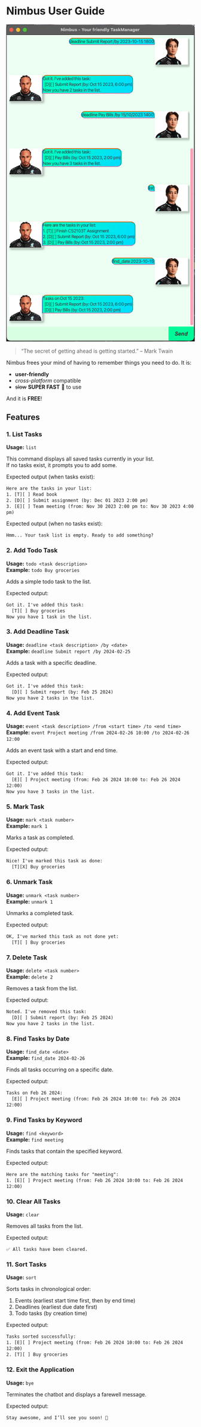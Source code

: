 # Nimbus User Guide

![Product Screenshot](Ui.png)

> “The secret of getting ahead is getting started.” – Mark Twain

Nimbus frees your mind of having to remember things you need to do. It is:
- **user-friendly**
- *cross-platform* compatible
- ~~slow~~ **SUPER FAST** 🚀 to use

And it is **FREE**!

## Features

### 1. List Tasks

**Usage:** `list`

This command displays all saved tasks currently in your list.  
If no tasks exist, it prompts you to add some.

Expected output (when tasks exist):
```
Here are the tasks in your list:
1. [T][ ] Read book
2. [D][ ] Submit assignment (by: Dec 01 2023 2:00 pm)
3. [E][ ] Team meeting (from: Nov 30 2023 2:00 pm to: Nov 30 2023 4:00 pm)
```
Expected output (when no tasks exist):
```
Hmm... Your task list is empty. Ready to add something?
```

### 2. Add Todo Task

**Usage:** `todo <task description>`  
**Example:** `todo Buy groceries`

Adds a simple todo task to the list.

Expected output:
```
Got it. I've added this task:
  [T][ ] Buy groceries
Now you have 1 task in the list.
```

### 3. Add Deadline Task

**Usage:** `deadline <task description> /by <date>`  
**Example:** `deadline Submit report /by 2024-02-25`

Adds a task with a specific deadline.

Expected output:
```
Got it. I've added this task:
  [D][ ] Submit report (by: Feb 25 2024)
Now you have 2 tasks in the list.
```

### 4. Add Event Task

**Usage:** `event <task description> /from <start time> /to <end time>`  
**Example:** `event Project meeting /from 2024-02-26 10:00 /to 2024-02-26 12:00`

Adds an event task with a start and end time.

Expected output:
```
Got it. I've added this task:
  [E][ ] Project meeting (from: Feb 26 2024 10:00 to: Feb 26 2024 12:00)
Now you have 3 tasks in the list.
```

### 5. Mark Task

**Usage:** `mark <task number>`  
**Example:** `mark 1`

Marks a task as completed.

Expected output:
```
Nice! I've marked this task as done:
  [T][X] Buy groceries
```

### 6. Unmark Task

**Usage:** `unmark <task number>`  
**Example:** `unmark 1`

Unmarks a completed task.

Expected output:
```
OK, I've marked this task as not done yet:
  [T][ ] Buy groceries
```

### 7. Delete Task

**Usage:** `delete <task number>`  
**Example:** `delete 2`

Removes a task from the list.

Expected output:
```
Noted. I've removed this task:
  [D][ ] Submit report (by: Feb 25 2024)
Now you have 2 tasks in the list.
```

### 8. Find Tasks by Date

**Usage:** `find_date <date>`  
**Example:** `find_date 2024-02-26`

Finds all tasks occurring on a specific date.

Expected output:
```
Tasks on Feb 26 2024:
  [E][ ] Project meeting (from: Feb 26 2024 10:00 to: Feb 26 2024 12:00)
```

### 9. Find Tasks by Keyword

**Usage:** `find <keyword>`  
**Example:** `find meeting`

Finds tasks that contain the specified keyword.

Expected output:
```
Here are the matching tasks for "meeting":
1. [E][ ] Project meeting (from: Feb 26 2024 10:00 to: Feb 26 2024 12:00)
```

### 10. Clear All Tasks

**Usage:** `clear`

Removes all tasks from the list.

Expected output:
```
✅ All tasks have been cleared.
```

### 11. Sort Tasks

**Usage:** `sort`

Sorts tasks in chronological order:
1. Events (earliest start time first, then by end time)
2. Deadlines (earliest due date first)
3. Todo tasks (by creation time)

Expected output:
```
Tasks sorted successfully:
1. [E][ ] Project meeting (from: Feb 26 2024 10:00 to: Feb 26 2024 12:00)
2. [T][ ] Buy groceries
```

### 12. Exit the Application

**Usage:** `bye`

Terminates the chatbot and displays a farewell message.

Expected output:
```
Stay awesome, and I’ll see you soon! 👋
```
